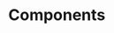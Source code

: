 <!-- Space: Projects -->
<!-- Parent: Nvimrc -->
<!-- Title: Components Nvimrc -->
<!-- Label: Nvimrc -->
<!-- Label: Project -->
<!-- Label: Components -->
<!-- Include: disclaimer.md -->
<!-- Include: ac:toc -->

# Components
